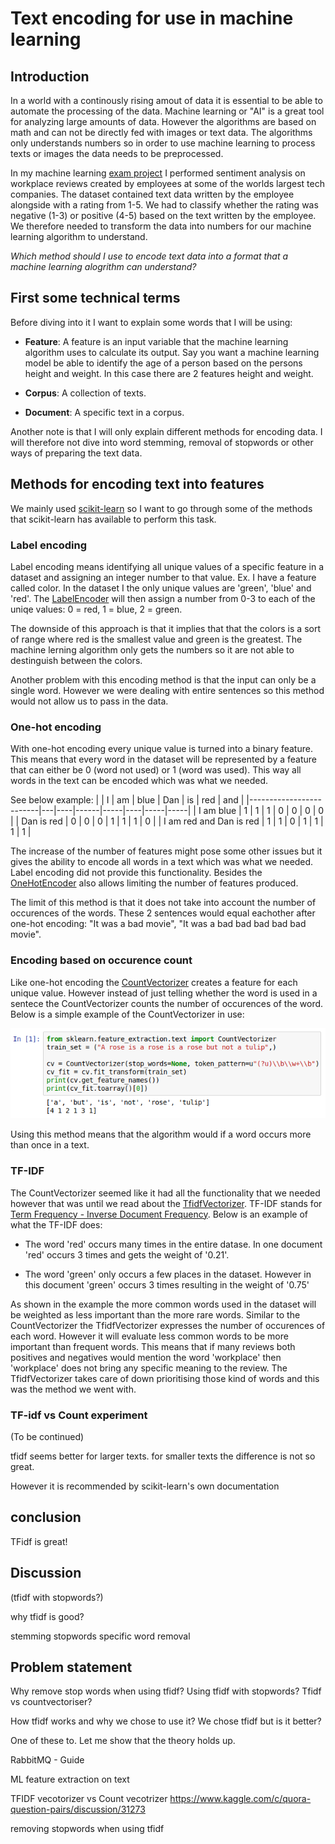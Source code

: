 # Text encoding for use in machine learning


## Introduction

In a world with a continously rising amout of data it is essential to be able to automate the processing of the data. Machine learning or "AI" is a great tool for analyzing large amounts of data. However the algorithms are based on math and can not be directly fed with images or text data. The algorithms only understands numbers so in order to use machine learning to process texts or images the data needs to be preprocessed.

In my machine learning 
[exam project](https://github.com/rasmus-bn/MLExamProject 'ML Exam Project')
I performed sentiment analysis on workplace reviews created by employees at some of the worlds largest tech companies. The dataset contained text data written by the employee alongside with a rating from 1-5. We had to classify whether the rating was negative (1-3) or positive (4-5) based on the text written by the employee. We therefore needed to transform the data into numbers for our machine learning algorithm to understand.

*Which method should I use to encode text data into a format that a machine learning alogrithm can understand?*

## First some technical terms

Before diving into it I want to explain some words that I will be using:

* **Feature**: A feature is an input variable that the machine learning algorithm uses to calculate its output. Say you want a machine learning model be able to identify the age of a person based on the persons height and weight. In this case there are 2 features height and weight.

* **Corpus**: A collection of texts.

* **Document**: A specific text in a corpus.

Another note is that I will only explain different methods for encoding data. I will therefore not dive into word stemming, removal of stopwords or other ways of preparing the text data.

## Methods for encoding text into features

We mainly used 
[scikit-learn](https://scikit-learn.org/stable/index.html# "scikit-learn home page") 
so I want to go through some of the methods that scikit-learn has available to perform this task.

### Label encoding

Label encoding means identifying all unique values of a specific feature in a dataset and assigning an integer number to that value. Ex. I have a feature called color. In the dataset I the only unique values are 'green', 'blue' and 'red'. The 
[LabelEncoder](https://scikit-learn.org/stable/modules/generated/sklearn.preprocessing.LabelEncoder.html "scikit-learn's OneHotEncoder") 
will then assign a number from 0-3 to each of the uniqe values: 0 = red, 1 = blue, 2 = green.

The downside of this approach is that it implies that that the colors is a sort of range where red is the smallest value and green is the greatest. The machine lerning algorithm only gets the numbers so it are not able to destinguish between the colors.

Another problem with this encoding method is that the input can only be a single word. However we were dealing with entire sentences so this method would not allow us to pass in the data.

### One-hot encoding

With one-hot encoding every unique value is turned into a binary feature. This means that every word in the dataset will be represented by a feature that can either be 0 (word not used) or 1 (word was used). This way all words in the text can be encoded which was what we needed.

See below example:
|                         | I | am | blue | Dan | is | red | and |
|-------------------------|---|----|------|-----|----|-----|-----|
| I am blue               | 1 | 1  | 1    | 0   | 0  | 0   | 0   |
| Dan is red              | 0 | 0  | 0    | 1   | 1  | 1   | 0   |
| I am red and Dan is red | 1 | 1  | 0    | 1   | 1  | 1   | 1   |

The increase of the number of features might pose some other issues but it gives the ability to encode all words in a text which was what we needed. Label encoding did not provide this functionality. Besides the [OneHotEncoder](https://scikit-learn.org/stable/modules/generated/sklearn.preprocessing.OneHotEncoder.html "scikit-learn's OneHotEncoder")
also allows limiting the number of features produced.

The limit of this method is that it does not take into account the number of occurences of the words. These 2 sentences would equal eachother after one-hot encoding: "It was a bad movie", "It was a bad bad bad bad bad movie".

### Encoding based on occurence count

Like one-hot encoding the
[CountVectorizer](https://scikit-learn.org/stable/modules/generated/sklearn.feature_extraction.text.CountVectorizer.html "scikit-learn's CountVectorizer")
creates a feature for each unique value. However instead of just telling whether the word is used in a sentece the CountVectorizer counts the number of occurences of the word. Below is a simple example of the CountVectorizer in use:

![alt text](https://raw.githubusercontent.com/rasmus-bn/Investigation-Reporting-Blog/master/images/CountVectorizer%20example.png "See 'CountVectorizer example.ipynb' in this repo")

Using this method means that the algorithm would if a word occurs more than once in a text.

### TF-IDF

The CountVectorizer seemed like it had all the functionality that we needed however that was until we read about the [TfidfVectorizer](https://scikit-learn.org/stable/modules/generated/sklearn.feature_extraction.text.TfidfVectorizer.html "scikit-learn's TfidfVectorizer"). TF-IDF stands for [Term Frequency - Inverse Document Frequency](https://en.wikipedia.org/wiki/Tf%E2%80%93idf "Wikipedia's explanation of TF-IDF"). Below is an example of what the TF-IDF does:

* The word 'red' occurs many times in the entire datase. In one document 'red' occurs 3 times and gets the weight of '0.21'.

* The word 'green' only occurs a few places in the dataset. However in this document 'green' occurs 3 times resulting in the weight of '0.75'

As shown in the example the more common words used in the dataset will be weighted as less important than the more rare words. Similar to the CountVectorizer the TfidfVectorizer expresses the number of occurences of each word. However it will evaluate less common words to be more important than frequent words. This means that if many reviews both positives and negatives would mention the word 'workplace' then 'workplace' does not bring any specific meaning to the review. The TfidfVectorizer takes care of down prioritising those kind of words and this was the method we went with.


### TF-idf vs Count experiment

(To be continued)

tfidf seems better for larger texts. for smaller texts the difference is not so great.

However it is recommended by scikit-learn's own documentation

## conclusion
TFidf is great!


## Discussion

(tfidf with stopwords?)

why tfidf is good?

stemming stopwords specific word removal







## Problem statement

Why remove stop words when using tfidf?
Using tfidf with stopwords?
Tfidf vs countvectoriser?

How tfidf works and why we chose to use it?
We chose tfidf but is it better?



One of these to. Let me show that the theory holds up.




RabbitMQ - Guide

ML feature extraction on text


TFIDF vecotorizer vs Count vecotrizer
https://www.kaggle.com/c/quora-question-pairs/discussion/31273



removing stopwords when using tfidf